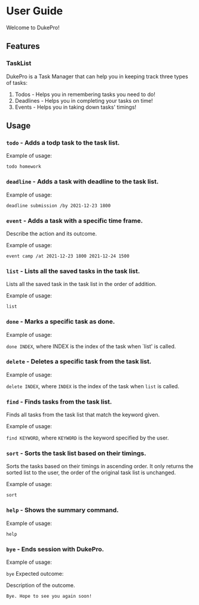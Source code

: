 # User Guide
Welcome to DukePro! 

## Features 

### TaskList
DukePro is a Task Manager that can help you in keeping track three types of tasks:
1. Todos - Helps you in remembering tasks you need to do!
2. Deadlines - Helps you in completing your tasks on time!
3. Events - Helps you in taking down tasks' timings!


## Usage

### `todo` - Adds a todp task to the task list.

Example of usage:

`todo homework`


### `deadline` - Adds a task with deadline to the task list.

Example of usage:

`deadline submission /by 2021-12-23 1800`


### `event` - Adds a task with a specific time frame.

Describe the action and its outcome.

Example of usage:

`event camp /at 2021-12-23 1800 2021-12-24 1500`


### `list` - Lists all the saved tasks in the task list.

Lists all the saved task in the task list in the order of addition.

Example of usage:

`list`


### `done` - Marks a specific task as done.

Example of usage:

`done INDEX`, where INDEX is the index of the task when `list' is called.


### `delete` - Deletes a specific task from the task list.

Example of usage:

`delete INDEX`, where `INDEX` is the index of the task when `list` is called.


### `find` - Finds tasks from the task list.

Finds all tasks from the task list that match the keyword given.

Example of usage:

`find KEYWORD`, where `KEYWORD` is the keyword specified by the user.


### `sort` - Sorts the task list based on their timings.

Sorts the tasks based on their timings in ascending order. 
It only returns the sorted list to the user, the order of the original task list is unchanged.

Example of usage:

`sort`


### `help` - Shows the summary command.


Example of usage:

`help`


### `bye` - Ends session with DukePro.

Example of usage:

`bye`
Expected outcome:

Description of the outcome.

```
Bye. Hope to see you again soon!
```
